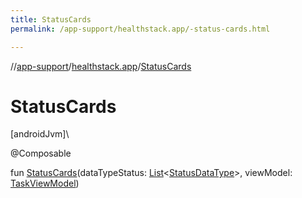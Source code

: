 ```yaml
---
title: StatusCards
permalink: /app-support/healthstack.app/-status-cards.html

---
```

//[app-support](../../index.html)/[healthstack.app](index.html)/[StatusCards](-status-cards.html)



# StatusCards



[androidJvm]\




@Composable



fun [StatusCards](-status-cards.html)(dataTypeStatus: [List](https://kotlinlang.org/api/latest/jvm/stdlib/kotlin.collections/-list/index.html)&lt;[StatusDataType](../healthstack.app.status/-status-data-type/index.html)&gt;, viewModel: [TaskViewModel](../healthstack.app.viewmodel/-task-view-model/index.html))




